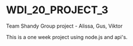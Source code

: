 # WDI_20_PROJECT_3
Team Shandy
Group project - Alissa, Gus, Viktor

This is a one week project using node.js and api's. 